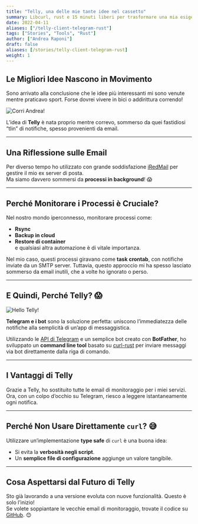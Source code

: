 ```yaml
---
title: "Telly, una delle mie tante idee nel cassetto"
summary: Libcurl, rust e 15 minuti liberi per trasformare una mia esigenza in un command line tool.
date: 2022-04-11
aliases: ["/telly-client-telegram-rust"]
tags: ["Stories", "Tools", "Rust"]
author: ["Andrea Raponi"]
draft: false
aliases: [/stories/telly-client-telegram-rust]
weight: 1
---
```



## **Le Migliori Idee Nascono in Movimento**
Sono arrivato alla conclusione che le idee più interessanti mi sono venute mentre praticavo sport. Forse dovrei vivere in bici o addirittura correndo!

![Corri Andrea!](https://i.imgur.com/cM3Uclp.png#center)

L’idea di **Telly** è nata proprio mentre correvo, sommerso da quei fastidiosi “tlin” di notifiche, spesso provenienti da email.

---

## **Una Riflessione sulle Email**
Per diverso tempo ho utilizzato con grande soddisfazione [iRedMail](https://www.iredmail.org/) per gestire il mio ex server di posta.  
Ma siamo davvero sommersi da **processi in background**! 😱

---

## **Perché Monitorare i Processi è Cruciale?**
Nel nostro mondo iperconnesso, monitorare processi come:
- **Rsync**
- **Backup in cloud**
- **Restore di container**  
e qualsiasi altra automazione è di vitale importanza.  

Nel mio caso, questi processi giravano come **task crontab**, con notifiche inviate da un SMTP server. Tuttavia, questo approccio mi ha spesso lasciato sommerso da email inutili, che a volte ho ignorato o perso.

---

## **E Quindi, Perché Telly?** 😱
![Hello Telly!](https://i.imgur.com/y0qZ823.png)

**Telegram e i bot** sono la soluzione perfetta: uniscono l’immediatezza delle notifiche alla semplicità di un’app di messaggistica.

Utilizzando le [API di Telegram](https://core.telegram.org/bots/api) e un semplice bot creato con **BotFather**, ho sviluppato un **command line tool** basato su [curl-rust](https://crates.io/crates/curl) per inviare messaggi via bot direttamente dalla riga di comando.

---

## **I Vantaggi di Telly**
Grazie a Telly, ho sostituito tutte le email di monitoraggio per i miei servizi. Ora, con un colpo d’occhio su Telegram, riesco a leggere istantaneamente ogni notifica.

---

## **Perché Non Usare Direttamente `curl`?** 😅
Utilizzare un’implementazione **type safe** di `curl` è una buona idea:  
- Si evita la **verbosità negli script**.
- Un **semplice file di configurazione** aggiunge un valore tangibile.

---

## **Cosa Aspettarsi dal Futuro di Telly**
Sto già lavorando a una versione evoluta con nuove funzionalità. Questo è solo l’inizio!  
Se volete soppiantare le vecchie email di monitoraggio, trovate il codice su [GitHub](https://github.com/andrearaponi/Telly). 😊

